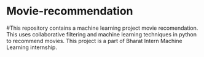 # Movie-recommendation
#This repository contains a machine learning project movie recomendation. This uses collaborative filtering and machine learning techniques in python to recommend movies. This project is a part of Bharat Intern Machine Learning internship.
